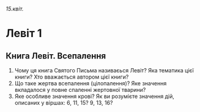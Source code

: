 
_15.квіт._

# Левіт 1

## Книга Левіт. Всепалення
1. Чому ця книга Святого Письма називаєься Левіт? Яка тематика цієї книги? Хто вважається автором цієї книги?
2. Що таке жертва всепалення (цілопалення)? Яке значення вкладалося у повне спаленні жертовної тварини?
3. Яке особливе значення крові? Як ви розумієте значення дій, описаних у віршах: 6, 11, 15? 9, 13, 16?
